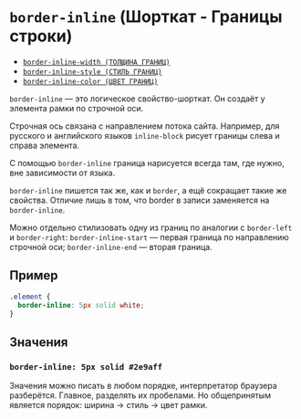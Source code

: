 # `border-inline` (Шорткат - Границы строки)

- [`border-inline-width (ТОЛЩИНА ГРАНИЦ)`](./border-inline-width.md)
- [`border-inline-style (СТИЛЬ ГРАНИЦ)`](./border-inline-style.md)
- [`border-inline-color (ЦВЕТ ГРАНИЦ)`](./border-inline-color.md)

`border-inline` — это логическое свойство-шорткат. Он создаёт у элемента рамки по строчной оси.

Строчная ось связана с направлением потока сайта. Например, для русского и английского языков `inline-block` рисует границы слева и справа элемента.

С помощью `border-inline` граница нарисуется всегда там, где нужно, вне зависимости от языка.

`border-inline` пишется так же, как и `border`, а ещё сокращает такие же свойства. Отличие лишь в том, что border в записи заменяется на `border-inline`.

Можно отдельно стилизовать одну из границ по аналогии с `border-left` и `border-right`:
`border-inline-start` — первая граница по направлению строчной оси; `border-inline-end` — вторая граница.

## Пример

```css
.element {
  border-inline: 5px solid white;
}
```

## Значения

### `border-inline: 5px solid #2e9aff`

Значения можно писать в любом порядке, интерпретатор браузера разберётся. Главное, разделять их пробелами. Но общепринятым является порядок: ширина → стиль → цвет рамки.
